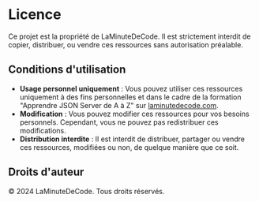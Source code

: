 # Licence

Ce projet est la propriété de LaMinuteDeCode. Il est strictement interdit de copier, distribuer, ou vendre ces ressources sans autorisation préalable.

## Conditions d'utilisation

- **Usage personnel uniquement** : Vous pouvez utiliser ces ressources uniquement à des fins personnelles et dans le cadre de la formation "Apprendre JSON Server de A à Z" sur [laminutedecode.com](https://laminutedecode.com).
- **Modification** : Vous pouvez modifier ces ressources pour vos besoins personnels. Cependant, vous ne pouvez pas redistribuer ces modifications.
- **Distribution interdite** : Il est interdit de distribuer, partager ou vendre ces ressources, modifiées ou non, de quelque manière que ce soit.

## Droits d'auteur

© 2024 LaMinuteDeCode. Tous droits réservés.

